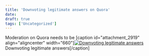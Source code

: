 ```yaml
---
title: 'Downvoting legitimate answers on Quora'
date: 
draft: true
tags: ['Uncategorized']
---
```


Moderation on Quora needs to be \[caption id="attachment\_2919" align="aligncenter" width="660"\][![Downvoting legitimate answers](http://www.main-vision.com/richard/blog/wp-content/uploads/2016/06/Screen-Shot-2016-06-13-at-13.23.14-1024x504.png)](http://www.main-vision.com/richard/blog/wp-content/uploads/2016/06/Screen-Shot-2016-06-13-at-13.23.14.png) Downvoting legitimate answers\[/caption\]